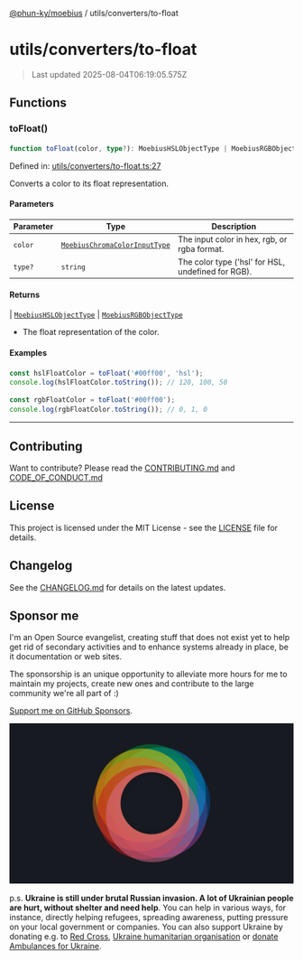 [@phun-ky/moebius](../../README.md) / utils/converters/to-float

# utils/converters/to-float

> Last updated 2025-08-04T06:19:05.575Z

##

## Functions

### toFloat()

```ts
function toFloat(color, type?): MoebiusHSLObjectType | MoebiusRGBObjectType;
```

Defined in: [utils/converters/to-float.ts:27](https://github.com/phun-ky/moebius/blob/main/src/utils/converters/to-float.ts#L27)

Converts a color to its float representation.

#### Parameters

| Parameter | Type                                                                        | Description                                        |
| --------- | --------------------------------------------------------------------------- | -------------------------------------------------- |
| `color`   | [`MoebiusChromaColorInputType`](../../types.md#moebiuschromacolorinputtype) | The input color in hex, rgb, or rgba format.       |
| `type?`   | `string`                                                                    | The color type ('hsl' for HSL, undefined for RGB). |

#### Returns

\| [`MoebiusHSLObjectType`](../../types.md#moebiushslobjecttype)
\| [`MoebiusRGBObjectType`](../../types.md#moebiusrgbobjecttype)

- The float representation of the color.

#### Examples

```ts
const hslFloatColor = toFloat('#00ff00', 'hsl');
console.log(hslFloatColor.toString()); // 120, 100, 50
```

```ts
const rgbFloatColor = toFloat('#00ff00');
console.log(rgbFloatColor.toString()); // 0, 1, 0
```

---

## Contributing

Want to contribute? Please read the [CONTRIBUTING.md](https://github.com/phun-ky/moebius/blob/main/CONTRIBUTING.md) and [CODE_OF_CONDUCT.md](https://github.com/phun-ky/moebius/blob/main/CODE_OF_CONDUCT.md)

## License

This project is licensed under the MIT License - see the [LICENSE](https://github.com/phun-ky/moebius/blob/main/LICENSE) file for details.

## Changelog

See the [CHANGELOG.md](https://github.com/phun-ky/moebius/blob/main/CHANGELOG.md) for details on the latest updates.

## Sponsor me

I'm an Open Source evangelist, creating stuff that does not exist yet to help get rid of secondary activities and to enhance systems already in place, be it documentation or web sites.

The sponsorship is an unique opportunity to alleviate more hours for me to maintain my projects, create new ones and contribute to the large community we're all part of :)

[Support me on GitHub Sponsors](https://github.com/sponsors/phun-ky).

![logo](https://github.com/phun-ky/moebius/blob/main/public/images/logo/logo-ring.png?raw=true)

p.s. **Ukraine is still under brutal Russian invasion. A lot of Ukrainian people are hurt, without shelter and need help**. You can help in various ways, for instance, directly helping refugees, spreading awareness, putting pressure on your local government or companies. You can also support Ukraine by donating e.g. to [Red Cross](https://www.icrc.org/en/donate/ukraine), [Ukraine humanitarian organisation](https://savelife.in.ua/en/donate-en/#donate-army-card-weekly) or [donate Ambulances for Ukraine](https://www.gofundme.com/f/help-to-save-the-lives-of-civilians-in-a-war-zone).

